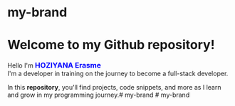 # my-brand
# Welcome to my Github repository!
Hello I'm <span style= "color: blue; font-size: 1rem; font-weight: bold;">HOZIYANA Erasme</span><br>
I'm a developer in training on the journey to become a full-stack developer.

In this <b>repository</b>, you'll find projects, code snippets, and more as I learn and grow in my programming journey.#   m y - b r a n d  
 #   m y - b r a n d  
 